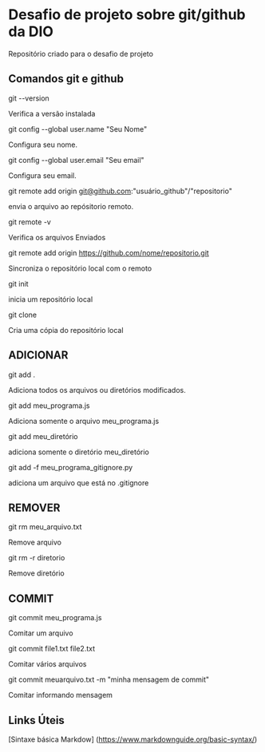 # Desafio de projeto sobre git/github da DIO
 Repositório criado para o desafio de projeto

## Comandos git e github

 git --version
 
Verifica a versão instalada

 git config --global user.name "Seu Nome"
 
Configura seu nome.

 git config --global user.email "Seu email"
 
Configura seu email.

 git remote add origin
 git@github.com:"usuário_github"/"repositorio"
 
envia  o arquivo ao repósitorio remoto.

 git remote -v
 
Verifica os arquivos Enviados

 git remote add origin
 https://github.com/nome/repositorio.git
 
Sincroniza o repositório local com o remoto

 git init
 
inicia um repositório local

 git clone
 
Cria uma cópia do repositório local

## ADICIONAR

 git add .
 
Adiciona todos os arquivos ou diretórios modificados.

 git add meu_programa.js
 
Adiciona somente o arquivo meu_programa.js

 git add meu_diretório
 
adiciona somente o diretório meu_diretório

 git add -f meu_programa_gitignore.py
 
adiciona um arquivo que está no .gitignore

## REMOVER

 git rm meu_arquivo.txt
 
Remove arquivo

 git rm -r diretorio
 
Remove diretório

## COMMIT

 git commit meu_programa.js
 
Comitar um arquivo

 git commit file1.txt file2.txt
 
Comitar vários arquivos

 git commit meuarquivo.txt -m "minha mensagem de commit"
 
Comitar informando mensagem 





## Links Úteis
[Sintaxe básica Markdow] (https://www.markdownguide.org/basic-syntax/)
